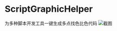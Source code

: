 # ScriptGraphicHelper
为多种脚本开发工具一键生成多点找色比色代码
![截图](https://github.com/yiszza/ScriptGraphicHelper/blob/master/ScriptGraphicHelper/ScreenShot/screenshot_1.png)
